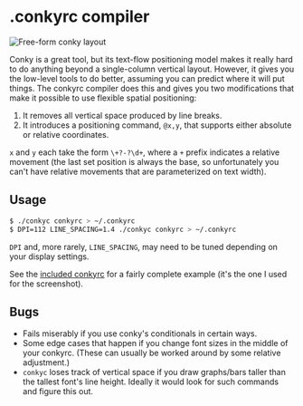 # .conkyrc compiler
![Free-form conky layout](http://spencertipping.com/conky-desktop.png)

Conky is a great tool, but its text-flow positioning model makes it really hard
to do anything beyond a single-column vertical layout. However, it gives you
the low-level tools to do better, assuming you can predict where it will put
things. The conkyrc compiler does this and gives you two modifications that
make it possible to use flexible spatial positioning:

1. It removes all vertical space produced by line breaks.
2. It introduces a positioning command, `@x,y`, that supports either absolute
   or relative coordinates.

`x` and `y` each take the form `\+?-?\d+`, where a `+` prefix indicates a
relative movement (the last set position is always the base, so unfortunately
you can't have relative movements that are parameterized on text width).

## Usage
```sh
$ ./conkyc conkyrc > ~/.conkyrc
$ DPI=112 LINE_SPACING=1.4 ./conkyc conkyrc > ~/.conkyrc
```

`DPI` and, more rarely, `LINE_SPACING`, may need to be tuned depending on your
display settings.

See the [included conkyrc](conkyrc) for a fairly complete example (it's the one
I used for the screenshot).

## Bugs
- Fails miserably if you use conky's conditionals in certain ways.
- Some edge cases that happen if you change font sizes in the middle of your
  conkyrc. (These can usually be worked around by some relative adjustment.)
- `conkyc` loses track of vertical space if you draw graphs/bars taller than
  the tallest font's line height. Ideally it would look for such commands and
  figure this out.

